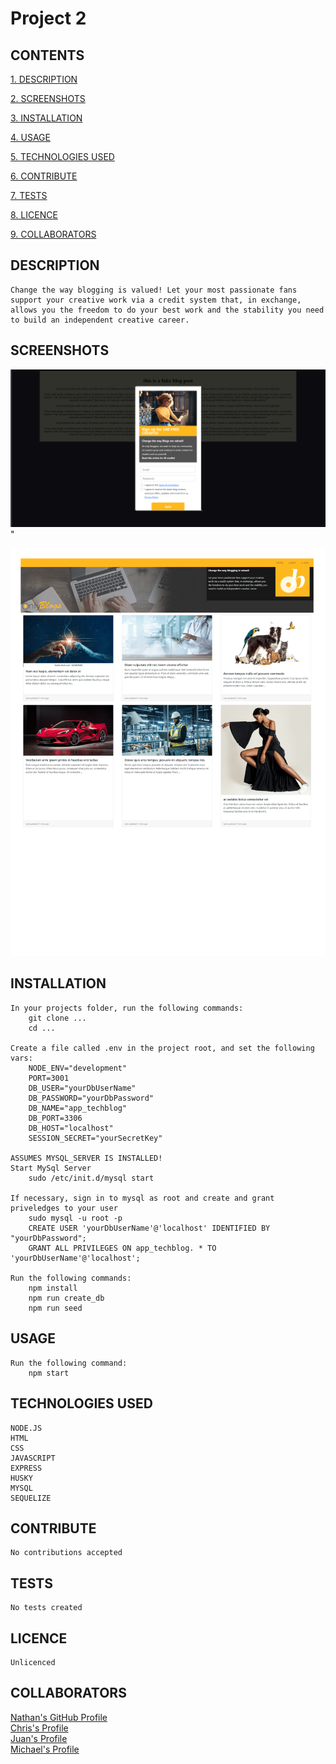 # Project 2

## CONTENTS

[1. DESCRIPTION](#DESCRIPTION)

[2. SCREENSHOTS](#SCREENSHOTS)

[3. INSTALLATION](#INSTALLATION)

[4. USAGE](#USAGE)

[5. TECHNOLOGIES USED](#TECHNOLOGIESUSED)

[6. CONTRIBUTE](#CONTRIBUTE)

[7. TESTS](#TESTS)

[8. LICENCE](#LICENCE)

[9. COLLABORATORS](#COLLABORATORS)

<a id="DESCRIPTION"></a>

## DESCRIPTION

    Change the way blogging is valued! Let your most passionate fans support your creative work via a credit system that, in exchange, allows you the freedom to do your best work and the stability you need to build an independent creative career.

<a id="SCREENSHOTS"></a>

## SCREENSHOTS

![](public/assets/images/Splashtest.png)"

![](public/assets/images/OnlyBlogs-Homepage.png)

<a id="INSTALLATION"></a>

## INSTALLATION

    In your projects folder, run the following commands:
        git clone ...
        cd ...

    Create a file called .env in the project root, and set the following vars:
        NODE_ENV="development"
        PORT=3001
        DB_USER="yourDbUserName"
        DB_PASSWORD="yourDbPassword"
        DB_NAME="app_techblog"
        DB_PORT=3306
        DB_HOST="localhost"
        SESSION_SECRET="yourSecretKey"

    ASSUMES MYSQL_SERVER IS INSTALLED!
    Start MySql Server
        sudo /etc/init.d/mysql start

    If necessary, sign in to mysql as root and create and grant priveledges to your user
        sudo mysql -u root -p
        CREATE USER 'yourDbUserName'@'localhost' IDENTIFIED BY "yourDbPassword";
        GRANT ALL PRIVILEGES ON app_techblog. * TO 'yourDbUserName'@'localhost';

    Run the following commands:
        npm install
        npm run create_db
        npm run seed

<a id="USAGE"></a>

## USAGE

    Run the following command:
        npm start

<a id="TECHNOLOGIESUSED"></a>

## TECHNOLOGIES USED

    NODE.JS
    HTML
    CSS
    JAVASCRIPT
    EXPRESS
    HUSKY
    MYSQL
    SEQUELIZE

<a id="CONTRIBUTE"></a>

## CONTRIBUTE

    No contributions accepted

<a id="TESTS"></a>

## TESTS

    No tests created

<a id="LICENCE"></a>

## LICENCE

    Unlicenced

<a id="COLLABORATORS"></a>

## COLLABORATORS

[Nathan's GitHub Profile](https://github.com/vesnathan) <br>
[Chris's Profile](https://github.com/ChrisNewbold) <br>
[Juan's Profile](https://github.com/juanmarquez4) <br>
[Michael's Profile](https://github.com/michaelclancy90) <br>
